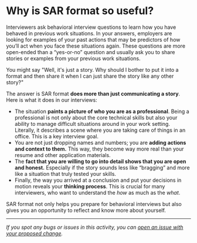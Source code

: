 # Why is SAR format so useful?

Interviewers ask behavioral interview questions to learn how you have behaved in previous work
situations. In your answers, employers are looking for examples of your past actions that may be predictors of how you’ll act when you face these situations again. These questions are more open-ended than a “yes-or-no” question and usually ask you to share stories or examples from your previous work situations.

You might say "Well, it's just a story. Why should I bother to put it into a format and then share it when I can just share the story like any other story?"

The answer is SAR format **does more than just communicating a story**. Here is what it does in our
interviews:

- The situation **paints a picture of who you are as a professional**. Being a professional is not only about the core technical skills but also your ability to manage difficult situations around in your work setting. Literally, it describes a scene where you are taking care of things in an office. This is a key interview goal.
- You are not just dropping names and numbers; you are **adding actions and context to them.** This way, they become way more real than your resume and other application materials.
- The **fact that you are willing to go into detail shows that you are open and honest.** Especially if the story sounds less like “bragging” and more like a situation that truly tested your skills.
- Finally, the way you arrived at a conclusion and put your decisions in motion reveals your **thinking process**. This is crucial for many interviewers, who want to understand the *how* as much as the *what*.

SAR format not only helps you prepare for behavioral interviews but also gives you an opportunity
to reflect and know more about yourself.


------

_If you spot any bugs or issues in this activity, you can [open an issue with your proposed change](https://github.com/microverseinc/curriculum-transversal-skills/blob/main/git-github/articles/open_issue.md)._
